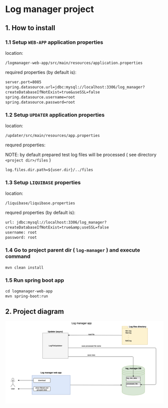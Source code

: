 # Log manager project

## 1. How to install

### 1.1 Setup `WEB-APP` application properties

location:
```
/logmanager-web-app/src/main/resources/application.properties
```

required properties (by default is):

```
server.port=8085
spring.datasource.url=jdbc:mysql://localhost:3306/log_manager?createDatabaseIfNotExist=true&useSSL=false
spring.datasource.username=root
spring.datasource.password=root
```

### 1.2 Setup `UPDATER` application properties

location:
```
/updater/src/main/resources/app.properties
```

requred properties: 

NOTE: by default prepared test log files will be processed ( see directory `<project dir>/files` )
```
log.files.dir.path=${user.dir}/../files
```

### 1.3 Setup `LIQUIBASE` properties

location:
```
/liquibase/liquibase.properties
```

requred properties (by default is):
```
url: jdbc:mysql://localhost:3306/log_manager?createDatabaseIfNotExist=true&amp;useSSL=false
username: root
password: root
```

### 1.4 Go to project parent dir ( `log-manager` ) and execute command
```
mvn clean install
```

### 1.5 Run spring boot app
```
cd logmanager-web-app 
mvn spring-boot:run
```

## 2. Project diagram

![image](Project_diagram.png)
